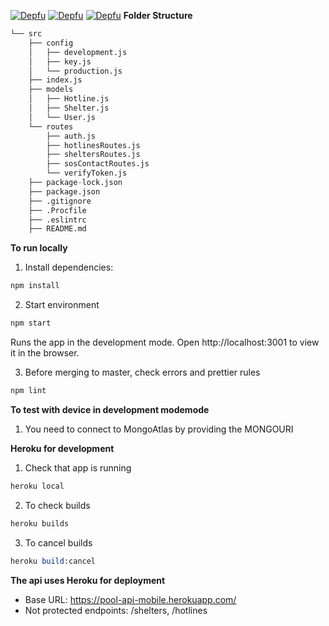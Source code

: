 [![Depfu](https://badges.depfu.com/badges/9916734af8c74c90ee3959bbdc0fae77/status.svg)](https://depfu.com)
[![Depfu](https://badges.depfu.com/badges/9916734af8c74c90ee3959bbdc0fae77/overview.svg)](https://depfu.com/github/no-domestic-violence/backend?project_id=17563)
[![Depfu](https://badges.depfu.com/badges/9916734af8c74c90ee3959bbdc0fae77/count.svg)](https://depfu.com/github/no-domestic-violence/backend?project_id=17563)
**Folder Structure**

```s
└── src
    ├── config
    │   ├── development.js
    │   ├── key.js
    │   └── production.js
    ├── index.js
    ├── models
    │   ├── Hotline.js
    │   ├── Shelter.js
    │   └── User.js
    └── routes
        ├── auth.js
        ├── hotlinesRoutes.js
        ├── sheltersRoutes.js
        ├── sosContactRoutes.js
        └── verifyToken.js
    ├── package-lock.json
    ├── package.json
    ├── .gitignore
    ├── .Procfile
    ├── .eslintrc
    ├── README.md
```

**To run locally**

1. Install dependencies:

```s
npm install
```

2. Start environment

```s
npm start
```

Runs the app in the development mode.
Open http://localhost:3001 to view it in the browser.

3. Before merging to master, check errors and prettier rules

```s
npm lint
```

**To test with device in development modemode**

1. You need to connect to MongoAtlas by providing the MONGOURI

**Heroku for development**

1. Check that app is running

```s
heroku local
```

2. To check builds

```s
heroku builds
```

3. To cancel builds

```s
heroku build:cancel
```

**The api uses Heroku for deployment**

- Base URL: https://pool-api-mobile.herokuapp.com/
- Not protected endpoints: /shelters, /hotlines
